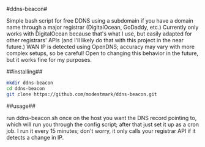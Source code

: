 #ddns-beacon#

Simple bash script for free DDNS using a subdomain if you have a domain name through a major registrar (DigitalOcean, GoDaddy, etc.)  Currently only works with DigitalOcean because that's what I use, but easily adapted for other registrars' APIs (and I'll likely do that with this project in the near future.)  WAN IP is detected using OpenDNS; accuracy may vary with more complex setups, so be careful!  Open to changing this behavior in the future, but it works fine for my purposes.

##installing##

```bash
mkdir ddns-beacon
cd ddns-beacon
git clone https://github.com/modestmark/ddns-beacon.git
```

##usage##

run ddns-beacon.sh once on the host you want the DNS record pointing to, which will run you through the config script; after that just set it up as a cron job.  I run it every 15 minutes; don't worry, it only calls your registrar API if it detects a change in IP.
